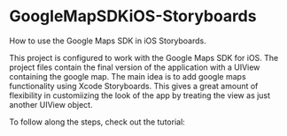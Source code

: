 GoogleMapSDKiOS-Storyboards
===========================

How to use the Google Maps SDK in iOS Storyboards. 

This project is configured to work with the Google Maps SDK for iOS. The project files contain the final version of the
application with a UIView containing the google map. The main idea is to add google maps functionality using
Xcode Storyboards. This gives a great amount of flexibility in customiizing the look of the app by treating
the view as just another UIView object.

To follow along the steps, check out the tutorial:

